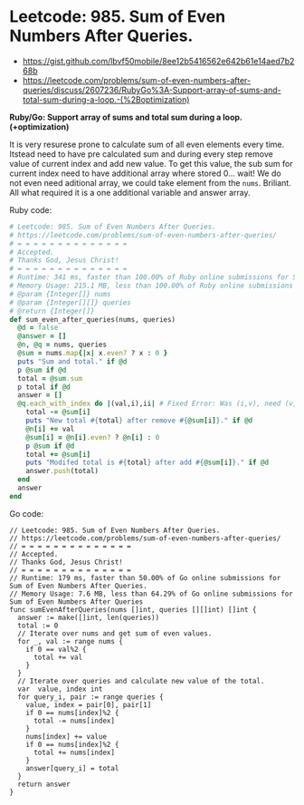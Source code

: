 # Leetcode: 985. Sum of Even Numbers After Queries.

- https://gist.github.com/lbvf50mobile/8ee12b5416562e642b61e14aed7b268b
- https://leetcode.com/problems/sum-of-even-numbers-after-queries/discuss/2607236/RubyGo%3A-Support-array-of-sums-and-total-sum-during-a-loop.-(%2Boptimization)

**Ruby/Go: Support array of sums and total sum during a loop. (+optimization)**

It is very resurese prone to calculate sum of all even elements every time. Itstead need to have pre calculated sum and during every step remove value of current index and add new value. To get this value, the sub sum for current index need to have additional array where stored 0... wait! We do not even need aditional array, we could take element from the `nums`. Briliant. All what required it is a one additional variable and answer array.

Ruby code:
```Ruby
# Leetcode: 985. Sum of Even Numbers After Queries.
# https://leetcode.com/problems/sum-of-even-numbers-after-queries/
# = = = = = = = = = = = = = =
# Accepted.
# Thanks God, Jesus Christ!
# = = = = = = = = = = = = = =
# Runtime: 341 ms, faster than 100.00% of Ruby online submissions for Sum of Even Numbers After Queries.
# Memory Usage: 215.1 MB, less than 100.00% of Ruby online submissions for Sum of Even Numbers After Queries.
# @param {Integer[]} nums
# @param {Integer[][]} queries
# @return {Integer[]}
def sum_even_after_queries(nums, queries)
  @d = false
  @answer = []
  @n, @q = nums, queries
  @sum = nums.map{|x| x.even? ? x : 0 }
  puts "Sum and total." if @d
  p @sum if @d
  total = @sum.sum
  p total if @d
  answer = []
  @q.each_with_index do |(val,i),ii| # Fixed Error: Was (i,v), need (v,i).
    total -= @sum[i]
    puts "New total #{total} after remove #{@sum[i]}." if @d
    @n[i] += val
    @sum[i] = @n[i].even? ? @n[i] : 0
    p @sum if @d
    total += @sum[i]
    puts "Modifed total is #{total} after add #{@sum[i]}." if @d
    answer.push(total)
  end
  answer
end

```

Go code:
```
// Leetcode: 985. Sum of Even Numbers After Queries.
// https://leetcode.com/problems/sum-of-even-numbers-after-queries/
// = = = = = = = = = = = = = =
// Accepted.
// Thanks God, Jesus Christ!
// = = = = = = = = = = = = = = 
// Runtime: 179 ms, faster than 50.00% of Go online submissions for Sum of Even Numbers After Queries.
// Memory Usage: 7.6 MB, less than 64.29% of Go online submissions for Sum of Even Numbers After Queries
func sumEvenAfterQueries(nums []int, queries [][]int) []int {
  answer := make([]int, len(queries))
  total := 0
  // Iterate over nums and get sum of even values.
  for _, val := range nums {
    if 0 == val%2 {
      total += val
    }
  }
  // Iterate over queries and calculate new value of the total.
  var  value, index int
  for query_i, pair := range queries {
    value, index = pair[0], pair[1]
    if 0 == nums[index]%2 {
      total -= nums[index]
    }
    nums[index] += value
    if 0 == nums[index]%2 {
      total += nums[index]
    }
    answer[query_i] = total
  }
  return answer
}
```

